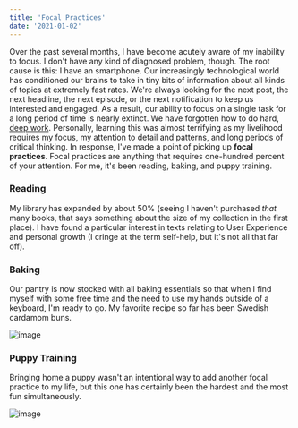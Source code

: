 ```yaml
---
title: 'Focal Practices'
date: '2021-01-02'
---
```


Over the past several months, I have become acutely aware of my inability to focus. I don't have any kind of diagnosed problem, though. The root cause is this: I have an smartphone. Our increasingly technological world has conditioned our brains to take in tiny bits of information about all kinds of topics at extremely fast rates. We're always looking for the next post, the next headline, the next episode, or the next notification to keep us interested and engaged. As a result, our ability to focus on a single task for a long period of time is nearly extinct. We have forgotten how to do hard, [deep work](https://www.calnewport.com/books/deep-work/). Personally, learning this was almost terrifying as my livelihood requires my focus, my attention to detail and patterns, and long periods of critical thinking. In response, I've made a point of picking up **focal practices**. Focal practices are anything that requires one-hundred percent of your attention. For me, it's been reading, baking, and puppy training.

### Reading
My library has expanded by about 50% (seeing I haven't purchased _that_ many books, that says something about the size of my collection in the first place). I have found a particular interest in texts relating to User Experience and personal growth (I cringe at the term self-help, but it's not all that far off).

### Baking
Our pantry is now stocked with all baking essentials so that when I find myself with some free time and the need to use my hands outside of a keyboard, I'm ready to go. My favorite recipe so far has been Swedish cardamom buns.

![image](/images/focal-practice/cardamom-buns.jpg)

### Puppy Training
Bringing home a puppy wasn't an intentional way to add another focal practice to my life, but this one has certainly been the hardest and the most fun simultaneously.

![image](/images/focal-practice/beckham.jpg)